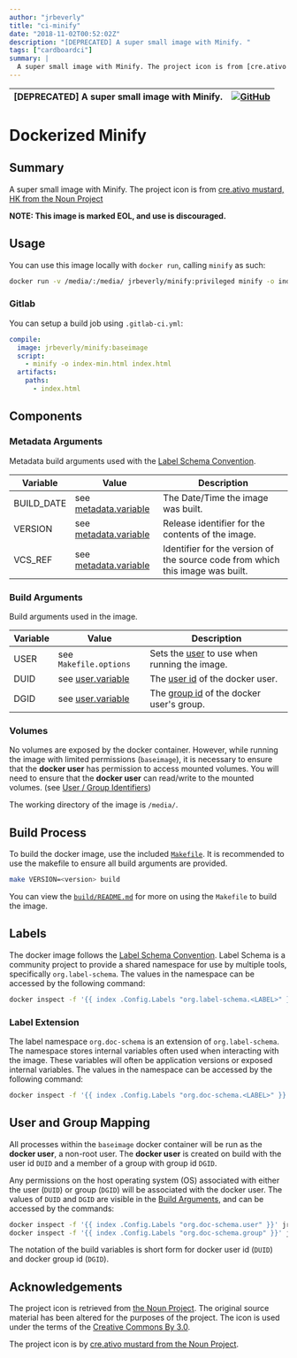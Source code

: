 ```yaml
---
author: "jrbeverly"
title: "ci-minify"
date: "2018-11-02T00:52:02Z"
description: "[DEPRECATED] A super small image with Minify. "
tags: ["cardboardci"]
summary: |
  A super small image with Minify. The project icon is from [cre.ativo mustard, HK from the Noun Project](docs/icon/icon.json) **NOTE: This image is marked EOL, and use is discouraged.**
---
```


| [DEPRECATED] A super small image with Minify.  | [![GitHub](https://img.shields.io/badge/GitHub-%23121011.svg?logo=github&logoColor=white)](https://github.com/cardboardci/ci-minify) |
| :-------- | -------: |


# Dockerized Minify

## Summary

A super small image with Minify. The project icon is from [cre.ativo mustard, HK from the Noun Project](docs/icon/icon.json)

**NOTE: This image is marked EOL, and use is discouraged.**

## Usage

You can use this image locally with `docker run`, calling `minify` as such:

```bash
docker run -v /media/:/media/ jrbeverly/minify:privileged minify -o index-min.html index.html
```

### Gitlab

You can setup a build job using `.gitlab-ci.yml`:

```yaml
compile:
  image: jrbeverly/minify:baseimage
  script:
    - minify -o index-min.html index.html
  artifacts:
    paths:
      - index.html
```

## Components

### Metadata Arguments

Metadata build arguments used with the [Label Schema Convention](http://label-schema.org).

| Variable | Value | Description |
| -------- | ----- |------------ |
| BUILD_DATE | see [metadata.variable](build/Makefile.metadata.variable) | The Date/Time the image was built. |
| VERSION | see [metadata.variable](build/Makefile.metadata.variable) | Release identifier for the contents of the image. |
| VCS_REF | see [metadata.variable](build/Makefile.metadata.variable) | Identifier for the version of the source code from which this image was built. |

### Build Arguments

Build arguments used in the image.

| Variable | Value | Description |
| -------- | ------- |------------ |
| USER | see `Makefile.options` | Sets the [user](http://www.linfo.org/uid.html) to use when running the image. |
| DUID | see [user.variable](info/Makefile.user.variable) | The [user id](http://www.linfo.org/uid.html) of the docker user. |
| DGID | see [user.variable](info/Makefile.user.variable) | The [group id](http://www.linfo.org/uid.html) of the docker user's group. |

### Volumes

No volumes are exposed by the docker container. However, while running the image with limited permissions (`baseimage`), it is necessary to ensure that the **docker user** has permission to access mounted volumes. You will need to ensure that the **docker user** can read/write to the mounted volumes. (see [User / Group Identifiers](#user-and-group-mapping))

The working directory of the image is `/media/`.

## Build Process

To build the docker image, use the included [`Makefile`](build/Makefile). It is recommended to use the makefile to ensure all build arguments are provided.

```bash
make VERSION=<version> build
```

You can view the [`build/README.md`](build/README.md) for more on using the `Makefile` to build the image.

## Labels

The docker image follows the [Label Schema Convention](http://label-schema.org). Label Schema is a community project to provide a shared namespace for use by multiple tools, specifically `org.label-schema`. The values in the namespace can be accessed by the following command:

```bash
docker inspect -f '{{ index .Config.Labels "org.label-schema.<LABEL>" }}' jrbeverly/minify
```

### Label Extension

The label namespace `org.doc-schema` is an extension of `org.label-schema`. The namespace stores internal variables often used when interacting with the image. These variables will often be application versions or exposed internal variables. The values in the namespace can be accessed by the following command:

```bash
docker inspect -f '{{ index .Config.Labels "org.doc-schema.<LABEL>" }}' jrbeverly/minify
```

## User and Group Mapping

All processes within the `baseimage` docker container will be run as the **docker user**, a non-root user. The **docker user** is created on build with the user id `DUID` and a member of a group with group id `DGID`.

Any permissions on the host operating system (OS) associated with either the user (`DUID`) or group (`DGID`) will be associated with the docker user. The values of `DUID` and `DGID` are visible in the [Build Arguments](#build-arguments), and can be accessed by the commands:

```bash
docker inspect -f '{{ index .Config.Labels "org.doc-schema.user" }}' jrbeverly/minify:baseimage
docker inspect -f '{{ index .Config.Labels "org.doc-schema.group" }}' jrbeverly/minify:baseimage
```

The notation of the build variables is short form for docker user id (`DUID`) and docker group id (`DGID`).

## Acknowledgements

The project icon is retrieved from [the Noun Project](docs/icon/icon.json). The original source material has been altered for the purposes of the project. The icon is used under the terms of the [Creative Commons By 3.0](https://creativecommons.org/licenses/by/3.0/).

The project icon is by [cre.ativo mustard from the Noun Project](https://thenounproject.com/term/docker/676618/).